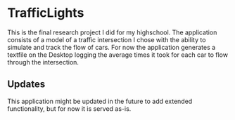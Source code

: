 # TrafficLights
This is the final research project I did for my highschool.
The application consists of a model of a traffic intersection I chose with the ability to simulate and track the flow of cars.
For now the application generates a textfile on the Desktop logging the average times it took for each car to flow through the intersection.

## Updates
This application might be updated in the future to add extended functionality, but for now it is served as-is.
